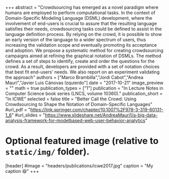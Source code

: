 +++
abstract = "Crowdsourcing has emerged as a novel paradigm where humans are employed to perform computational tasks. In the context of Domain-Specific Modeling Language (DSML) development, where the involvement of end-users is crucial to assure that the resulting language satisfies their needs, crowdsourcing tasks could be defined to assist in the language definition process. By relying on the crowd, it is possible to show an early version of the language to a wider spectrum of users, thus increasing the validation scope and eventually promoting its acceptance and adoption. We propose a systematic method for creating crowdsourcing campaigns aimed at refining the graphical notation of DSMLs. The method defines a set of steps to identify, create and order the questions for the crowd. As a result, developers are provided with a set of notation choices that best fit end-users’ needs. We also report on an experiment validating the approach"
authors = ["Marco Brambilla","Jordi Cabot","Andrea Mauri","Javier Luis Cánovas Izquierdo"]
date = "2017-10-21"
image_preview = ""
math = true
publication_types = ["1"]
publication = "In Lecture Notes in Computer Science book series (LNCS, volume 10360)."
publication_short = "In ICWE"
selected = false
title = "Better Call the Crowd: Using Crowdsourcing to Shape the Notation of Domain-Specific Languages"
#url_pdf = "https://link.springer.com/chapter/10.1007%2F978-3-319-60131-1_6"
#url_slides = "https://www.slideshare.net/AndreaMauri1/a-big-data-analysis-framework-for-modelbased-web-user-behavior-analytics"

# Optional featured image (relative to `static/img/` folder).
[header]
#image = "headers/publications/icwe2017.jpg"
caption = "My caption :smile:"
+++

